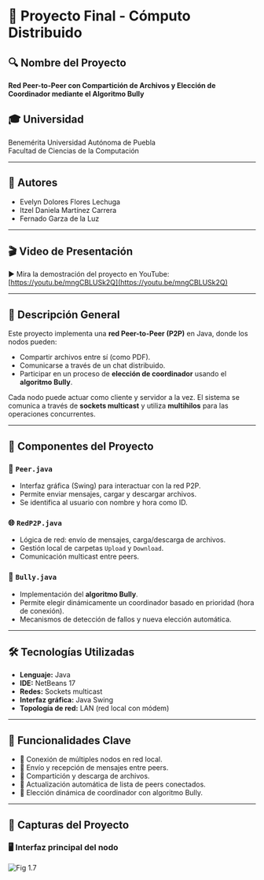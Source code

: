 # 📡 Proyecto Final - Cómputo Distribuido

## 🔍 Nombre del Proyecto
**Red Peer-to-Peer con Compartición de Archivos y Elección de Coordinador mediante el Algoritmo Bully**

## 🎓 Universidad
Benemérita Universidad Autónoma de Puebla  
Facultad de Ciencias de la Computación

---

## 👥 Autores
- Evelyn Dolores Flores Lechuga  
- Itzel Daniela Martínez Carrera
- Fernado Garza de la Luz

---

## 🎬 Video de Presentación

▶️ Mira la demostración del proyecto en YouTube:  
[https://youtu.be/mngCBLUSk2Q](https://youtu.be/mngCBLUSk2Q)

---

## 🧠 Descripción General

Este proyecto implementa una **red Peer-to-Peer (P2P)** en Java, donde los nodos pueden:

- Compartir archivos entre sí (como PDF).
- Comunicarse a través de un chat distribuido.
- Participar en un proceso de **elección de coordinador** usando el **algoritmo Bully**.

Cada nodo puede actuar como cliente y servidor a la vez. El sistema se comunica a través de **sockets multicast** y utiliza **multihilos** para las operaciones concurrentes.

---

## 🧩 Componentes del Proyecto

### 📁 `Peer.java`
- Interfaz gráfica (Swing) para interactuar con la red P2P.
- Permite enviar mensajes, cargar y descargar archivos.
- Se identifica al usuario con nombre y hora como ID.

### 🌐 `RedP2P.java`
- Lógica de red: envío de mensajes, carga/descarga de archivos.
- Gestión local de carpetas `Upload` y `Download`.
- Comunicación multicast entre peers.

### 👑 `Bully.java`
- Implementación del **algoritmo Bully**.
- Permite elegir dinámicamente un coordinador basado en prioridad (hora de conexión).
- Mecanismos de detección de fallos y nueva elección automática.

---

## 🛠️ Tecnologías Utilizadas

- **Lenguaje:** Java
- **IDE:** NetBeans 17
- **Redes:** Sockets multicast
- **Interfaz gráfica:** Java Swing
- **Topología de red:** LAN (red local con módem)

---

## 🧪 Funcionalidades Clave

- 🔗 Conexión de múltiples nodos en red local.
- 📨 Envío y recepción de mensajes entre peers.
- 📂 Compartición y descarga de archivos.
- 🔄 Actualización automática de lista de peers conectados.
- 👑 Elección dinámica de coordinador con algoritmo Bully.

---

## 📸 Capturas del Proyecto

### 🖥️ Interfaz principal del nodo
![Fig 1.7](https://github.com/user-attachments/assets/e8de5e)

